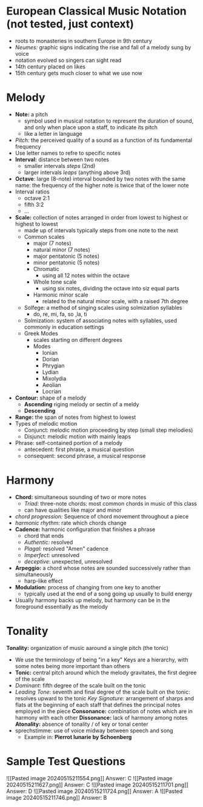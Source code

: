 # European Classical Music Notation (not tested, just context)
- roots to monasteries in southern Europe in 9th century
- *Neumes:* graphic signs indicating the rise and fall of a melody sung by voice
- notation evolved so singers can sight read
- 14th century placed on likes
- 15th century gets much closer to what we use now
# Melody
- **Note:** a pitch
	- symbol used in musical notation to represent the duration of sound, and only when place upon a staff, to indicate its pitch
	- like a letter in language
- *Pitch:* the perceived quality of a sound as a function of its fundamental frequency
- Use letter names to refre to specific notes
- **Interval:** distance between two notes
	- smaller intervals *steps* (2nd)
	- larger intervals *leaps* (anything above 3rd)
- **Octave**: large (8-note) interval bounded by two notes with the same name: the frequency of the higher note is twice that of the lower note
- Interval ratios
	- octave 2:1
	- fifth 3:2
	- ...
- **Scale:** collection of notes arranged in order from lowest to highest or highest to lowest
	- made up of intervals typically steps from one note to the next
	- Common scales
		- major (7 notes)
		- natural minor (7 notes)
		- major pentatonic (5 notes)
		- minor pentatonic (5 notes)
		- Chromatic
			- using all 12 notes within the octave
		- Whole tone scale
			- using six notes, dividing the octave into siz equal parts
		- Harmonic minor scale
			- related to the natural minor scale, with a raised 7th degree
	- Solfege: a method of singing scales using solmization syllables
		- do, re, mi, fa, so ,la, ti
	- Solmization: system of associating notes with syllables, used commonly in education settings
	- Greek Modes
		- scales starting on different degrees
		- Modes
			- Ionian
			- Dorian
			- Phrygian
			- Lydian
			- Mixolydia
			- Aeolian
			- Locrian
- **Contour:** shape of a melody
	- **Ascending** riging melody or sectin of a meldy
	- **Descending**
- **Range:** the span of notes from highest to lowest
- Types of melodic motion
	- Conjunct: melodic motion proceeding by step (small step melodies)
	- Disjunct: melodic motion with mainly leaps
- Phrase: self-contained portion of a melody
	- antecedent: first phrase, a musical question
	- consequent: second phrase, a musical response
# Harmony
- **Chord:** simultaneous sounding of two or more notes
	- *Triad:* three-note chords: most common chords in music of this class
	- can have qualities like major and minor
- *chord progression:* Sequence of chord movement throughout a piece
- *harmonic rhythm:* rate which chords change
- **Cadence:** harmonic configuration that finishes a phrase
	- chord that ends
	- *Authentic:* resolved
	- *Plagal:* resolved "Amen" cadence
	- *Imperfect:* unresolved
	- *deceptive*: unexpected, unresolved
- **Arpeggio:** a chord whose notes are sounded successively rather than simultaneously
	- harp-like effect
- **Modulation:** process of changing from one key to another
	- typically used at the end of a song going up usually to build energy
- Usually harmony backs up melody, but harmony can be in the foreground essentially as the melody
# Tonality
**Tonality:** organization of music aaround a single pitch (the tonic)
- We use the terminology of being "in a key"
Keys are a hierarchy, with some notes being more important than others
- **Tonic:** central pitch around which the melody gravitates, the first degree of the scale
- *Dominant*: fifth degree of the scale built on the tonic
- *Leading Tone*: seventh and final degree of the scale built on the tonic: resolves upward to the tonic
*Key Signature:* arrangement of sharps and flats at the beginning of each staff that defines the principal notes employed in the piece
**Consonance:** combination of notes which are in harmony with each other
**Dissonance:** lack of harmony among notes
**Atonality:** absence of tonality / of key or tonal center
- sprechstimme: use of voice midway between speech and song
	- Example in: **Pierrot lunarie by Schoenberg**
# Sample Test Questions
![[Pasted image 20240515211554.png]]
Answer: C
![[Pasted image 20240515211627.png]]
Answer: C
![[Pasted image 20240515211701.png]]
Answer: D
![[Pasted image 20240515211724.png]]
Answer: A
![[Pasted image 20240515211746.png]]
Answer: B